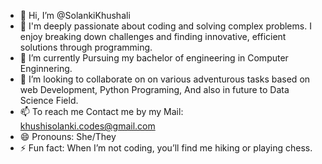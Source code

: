 - 👋 Hi, I’m @SolankiKhushali
- 👀 I'm deeply passionate about coding and solving complex problems. I enjoy breaking down challenges and finding innovative, efficient solutions through programming.
- 🌱 I’m currently Pursuing my bachelor of engineering in Computer Enginnering.
- 💞️ I’m looking to collaborate on on various adventurous tasks based on web Development, Python Programing, And also in future to Data Science Field.
- 📫 To reach me Contact me by my Mail: khushisolanki.codes@gmail.com
- 😄 Pronouns: She/They
- ⚡ Fun fact: When I’m not coding, you’ll find me hiking or playing chess.

<!---
SolankiKhushali/SolankiKhushali is a ✨ special ✨ repository because its `README.md` (this file) appears on your GitHub profile.
You can click the Preview link to take a look at your changes.
--->
